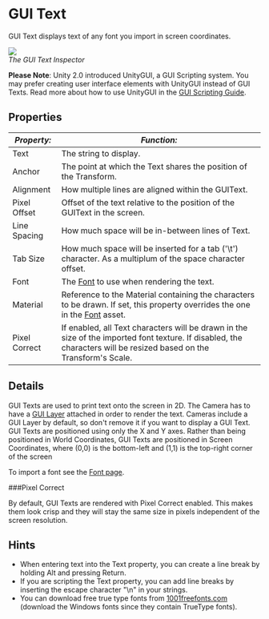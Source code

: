 GUI Text
========


<span class=keyword>GUI Text</span> displays text of any font you import in screen coordinates.

![](http://docwiki.hq.unity3d.com/uploads/Main/Inspector-GUIText.png)  
_The GUI Text <span class=keyword>Inspector</span>_

__Please Note__: Unity 2.0 introduced <span class=keyword>UnityGUI</span>, a GUI Scripting system.  You may prefer creating user interface elements with UnityGUI instead of GUI Texts.  Read more about how to use UnityGUI in the [GUI Scripting Guide](guiscriptingguide.html).


Properties
----------



|**_Property:_** |**_Function:_** |
|--|--|
|<span class=component>Text</span>     |The string to display. |
|<span class=component>Anchor</span>   |The point at which the <span class=component>Text</span> shares the position of the <span class=keyword>Transform</span>. |
|<span class=component>Alignment</span>    |How multiple lines are aligned within the <span class=keyword>GUIText</span>. |
|<span class=component>Pixel Offset</span> |Offset of the text relative to the position of the GUIText in the screen.|
|<span class=component>Line Spacing</span> |How much space will be in-between lines of <span class=component>Text</span>. |
|<span class=component>Tab Size</span> |How much space will be inserted for a tab ('\t') character. As a multiplum of the space character offset. |
|<span class=component>Font</span>     |The [Font](class-font.html) to use when rendering the text. |
|<span class=component>Material</span> |Reference to the <span class=keyword>Material</span> containing the characters to be drawn. If set, this property overrides the one in the [Font](class-font.html) asset. |
|<span class=component>Pixel Correct</span> |If enabled, all <span class=component>Text</span> characters will be drawn in the size of the imported font texture. If disabled, the characters will be resized based on the Transform's <span class=component>Scale</span>. |


Details
-------


GUI Texts are used to print text onto the screen in 2D. The <span class=keyword>Camera</span> has to have a [GUI Layer](class-guilayer.html) attached in order to render the text.  Cameras include a GUI Layer by default, so don't remove it if you want to display a GUI Text.  GUI Texts are positioned using only the X and Y axes.  Rather than being positioned in World Coordinates, GUI Texts are positioned in Screen Coordinates, where (0,0) is the bottom-left and (1,1) is the top-right corner of the screen

To import a font see the [Font page](class-font.html).


###Pixel Correct

By default, GUI Texts are rendered with <span class=component>Pixel Correct</span> enabled. This makes them look crisp and they will stay the same size in pixels independent of the screen resolution.

Hints
-----

* When entering text into the <span class=component>Text</span> property, you can create a line break by holding <span class=menu>Alt</span> and pressing <span class=menu>Return</span>.
* If you are scripting the <span class=component>Text</span> property, you can add line breaks by inserting the escape character "\n" in your strings.
* You can download free true type fonts from [1001freefonts.com](http://www.1001freefonts.com/fonts/afonts.htm.html) (download the Windows fonts since they contain TrueType fonts).
